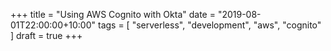 +++
title = "Using AWS Cognito with Okta"
date = "2019-08-01T22:00:00+10:00"
tags = [ "serverless", "development", "aws", "cognito" ]
draft = true
+++

